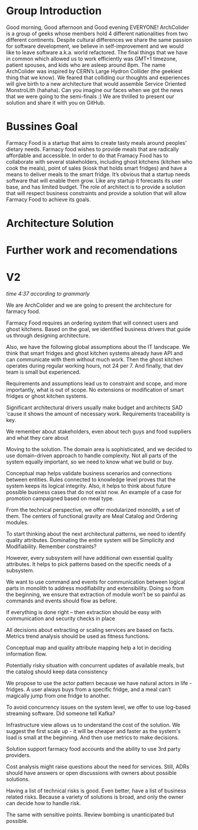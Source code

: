 # Group Introduction

Good morning, Good afternoon and Good evening EVERYONE! ArchColider is a group of geeks whose members hold 4 different nationalities from two different continents. Despite cultural differences we share the same passion for software development, we believe in self-improvement and we would like to leave software a.k.a. world refactored. The final things that we have in common which allowed us to work efficiently was GMT+1 timezone, patient spouses, and kids who are asleep around 8pm. The name ArchColider was inspired by CERN’s Large Hydron Collider (the geekiest thing that we know). We feared that colliding our thoughts and experiences will give birth to a new architecture that would assemble Service Oriented MonstroLith (hahaha). Can you imagine our faces when we got the news that we were going to the semi-finals :) We are thrilled to present our solution and share it with you on GitHub.

# Bussines Goal
Farmacy Food is a startup that aims to create tasty meals around peoples’ dietary needs. Farmacy food wishes to provide meals that are radically affordable and accessible. In order to do that Framacy Food has to collaborate with several stakeholders, including ghost kitchens (kitchen who cook the meals), point of sales (kiosk that holds smart fridges) and have a means to deliver meals to the smart fridge. It’s obvious that a startup needs software that will enable them grow. Like any startup it forecasts its user base, and has limited budget. The role of architect is to provide a solution that will respect business constraints and provide a solution that will allow Farmacy Food to achieve its goals.

# Architecture Solution

# Further work and recomendations

# V2 

_time 4:37 according to grammarly_

We are ArchColider and we are going to present the architecture for farmacy food. 

Farmacy Food requires an ordering system that will connect users and ghost kitchens. Based on the goal, we identified business drivers that guide us through designing architecture.

Also, we have the following global assumptions about the IT landscape. We think that smart fridges and ghost kitchen systems already have API and can communicate with them without much work. Then the ghost kitchen operates during regular working hours, not 24 per 7. And finally, that dev team is small but experienced. 

Requirements and assumptions lead us to constraint and scope, and more importantly, what is out of scope. No extensions or modification of smart fridges or ghost kitchen systems. 

Significant architectural drivers usually make budget and architects SAD ‘cause it shows the amount of necessary work. Requirements traceability is key. 

We remember about stakeholders, even about tech guys and food suppliers and what they care about

Moving to the solution. The domain area is sophisticated, and we decided to use domain-driven approach to handle complexity.  Not all parts of the system equally important, so we need to know what we build or buy. 

Conceptual map helps validate business scenarios and connections between entities. Rules connected to knowledge level proves that the system keeps its logical integrity. 
Also, it helps to think about future possible business cases that do not exist now. 
An example of a case for promotion campaigned based on meal type. 

From the technical perspective, we offer modularized monolith, a set of them. The centers of functional gravity are Meal Catalog and Ordering modules. 

To start thinking about the next architectural patterns, we need to identify quality attributes. Dominating the entire system will be Simplicity and Modifiability.   Remember constraints? 

However, every subsystem will have additional own essential quality attributes. It helps to pick patterns based on the specific needs of a subsystem. 

We want to use command and events for communication between logical parts in monolith to address modifiability and extensibility. Doing so from the beginning, we ensure that extraction of module won’t be so painful as commands and events should flow as before. 

If everything is done right – then extraction should be easy with communication and security checks in place

All decisions about extracting or scaling services are based on facts. Metrics trend analysis should be used as fitness functions. 

Conceptual map and quality attribute mapping help a lot in deciding information flow. 

Potentially risky situation with concurrent updates of available meals, but the catalog should keep data consistency

We propose to use the actor pattern because we have natural actors in life - fridges. A user always buys from a specific fridge, and a meal can’t magically jump from one fridge to another. 

To avoid concurrency issues on the system level, we offer to use log-based streaming software.
 Did someone tell Kafka? 

Infrastructure view allows us to understand the cost of the solution. We suggest the first scale up - it will be cheaper and faster as the system's load is small at the beginning. And then use metrics to make decisions. 

Solution support farmacy food accounts and the ability to use 3rd party providers. 

Cost analysis might raise questions about the need for services. Still, ADRs should have answers or open discussions with owners about possible solutions. 

Having a list of technical risks is good. Even better, have a list of business related risks. Because a variety of solutions is broad, and only the owner can decide how to handle risk. 

The same with sensitive points. Review bombing is unanticipated but possible. 
